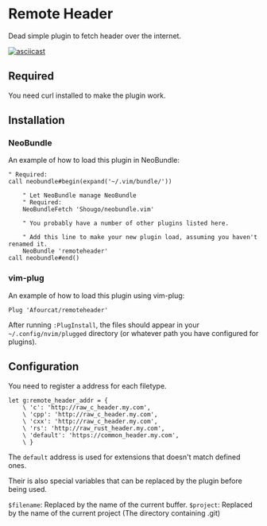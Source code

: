 # Remote Header

Dead simple plugin to fetch header over the internet.

[![asciicast](https://asciinema.org/a/fSw7urSxumJzVP75CR2vDNh5k.svg)](https://asciinema.org/a/fSw7urSxumJzVP75CR2vDNh5k)

## Required

You need curl installed to make the plugin work.

## Installation

### NeoBundle

An example of how to load this plugin in NeoBundle:

```VimL
" Required:
call neobundle#begin(expand('~/.vim/bundle/'))

    " Let NeoBundle manage NeoBundle
    " Required:
    NeoBundleFetch 'Shougo/neobundle.vim'

    " You probably have a number of other plugins listed here.

    " Add this line to make your new plugin load, assuming you haven't renamed it.
    NeoBundle 'remoteheader'
call neobundle#end()
```

### vim-plug

An example of how to load this plugin using vim-plug:

```VimL
Plug 'Afourcat/remoteheader'
```

After running `:PlugInstall`, the files should appear in your
`~/.config/nvim/plugged` directory (or whatever path you have configured for plugins).

## Configuration

You need to register a address for each filetype.

```VimL
let g:remote_header_addr = {
    \ 'c': 'http://raw_c_header.my.com',
    \ 'cpp': 'http://raw_c_header.my.com',
    \ 'cxx': 'http://raw_c_header.my.com',
    \ 'rs': 'http://raw_rust_header.my.com',
    \ 'default': 'https://common_header.my.com',
    \ }
```

The `default` address is used for extensions that doesn't match defined ones.

Their is also special variables that can be replaced by the plugin before being used.

`$filename`: Replaced by the name of the current buffer.
`$project`: Replaced by the name of the current project (The directory containing .git)
